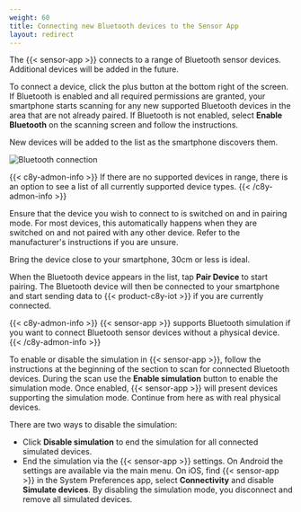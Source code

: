 ```yaml
---
weight: 60
title: Connecting new Bluetooth devices to the Sensor App
layout: redirect
---
```


The {{< sensor-app >}} connects to a range of Bluetooth sensor devices.
Additional devices will be added in the future.

To connect a device, click the plus button at the bottom right of the screen.
If Bluetooth is enabled and all required permissions are granted, your smartphone starts scanning for any new supported Bluetooth devices in the area that are not already paired. If Bluetooth is not enabled, select **Enable Bluetooth** on the scanning screen and follow the instructions.

New devices will be added to the list as the smartphone discovers them.

![Bluetooth connection](/images/users-guide/csa/csa-available-bluetooth-devices.png)

{{< c8y-admon-info >}}
If there are no supported devices in range, there is an option to see a list of all currently supported device types.
{{< /c8y-admon-info >}}

Ensure that the device you wish to connect to is switched on and in pairing mode. For most devices, this automatically happens when they are switched on and not paired with any other device. Refer to the manufacturer's instructions if you are unsure.

Bring the device close to your smartphone, 30cm or less is ideal.

When the Bluetooth device appears in the list, tap **Pair Device** to start pairing. The Bluetooth device will then be connected to your smartphone and start sending data to {{< product-c8y-iot >}} if you are currently connected.

{{< c8y-admon-info >}}
{{< sensor-app >}} supports Bluetooth simulation if you want to connect Bluetooth sensor devices without a physical device.
{{< /c8y-admon-info >}}

To enable or disable the simulation in {{< sensor-app >}}, follow the instructions at the beginning of the section to scan for connected Bluetooth devices. During the scan use the **Enable simulation** button to enable the simulation mode. Once enabled, {{< sensor-app >}} will present devices supporting the simulation mode. Continue from here as with real physical devices.

There are two ways to disable the simulation:

 * Click **Disable simulation** to end the simulation for all connected simulated devices. 
 * End the simulation via the {{< sensor-app >}} settings. On Android the settings are available via the main menu. On iOS, find {{< sensor-app >}} in the System Preferences app, select **Connectivity** and disable **Simulate devices**. By disabling the simulation mode, you disconnect and remove all simulated devices.